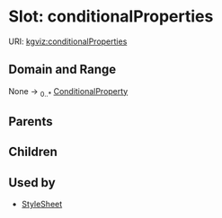 
# Slot: conditionalProperties




URI: [kgviz:conditionalProperties](https://w3id.org/kgviz/conditionalProperties)


## Domain and Range

None &#8594;  <sub>0..\*</sub> [ConditionalProperty](ConditionalProperty.md)

## Parents


## Children


## Used by

 * [StyleSheet](StyleSheet.md)
